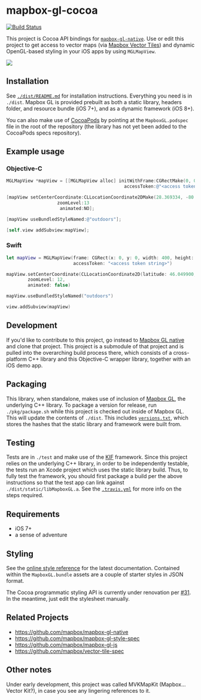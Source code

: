 # mapbox-gl-cocoa

[![Build Status](https://travis-ci.org/mapbox/mapbox-gl-cocoa.svg)](https://travis-ci.org/mapbox/mapbox-gl-cocoa)

This project is Cocoa API bindings for [`mapbox-gl-native`](https://github.com/mapbox/mapbox-gl-native). Use or edit this project to get access to vector maps (via [Mapbox Vector Tiles](https://www.mapbox.com/blog/vector-tiles)) and dynamic OpenGL-based styling in your iOS apps by using `MGLMapView`. 

![](https://raw.githubusercontent.com/mapbox/mapbox-gl-cocoa/master/pkg/screenshot.png)

## Installation

See [`./dist/README.md`](./dist/README.md) for installation instructions. Everything you need is in `./dist`. Mapbox GL is provided prebuilt as both a static library, headers folder, and resource bundle (iOS 7+), and as a dynamic framework (iOS 8+). 

You can also make use of [CocoaPods](http://cocoapods.org) by pointing at the `MapboxGL.podspec` file in the root of the repository (the library has not yet been added to the CocoaPods specs repository). 

## Example usage

### Objective-C

```objective-c
MGLMapView *mapView = [[MGLMapView alloc] initWithFrame:CGRectMake(0, 0, 400, 400)
                                            accessToken:@"<access token string>"];

[mapView setCenterCoordinate:CLLocationCoordinate2DMake(28.369334, -80.743779) 
                   zoomLevel:13 
                    animated:NO];

[mapView useBundledStyleNamed:@"outdoors"];

[self.view addSubview:mapView];
```

### Swift

```swift
let mapView = MGLMapView(frame: CGRect(x: 0, y: 0, width: 400, height: 400),
                         accessToken: "<access token string>")

mapView.setCenterCoordinate(CLLocationCoordinate2D(latitude: 46.049900, longitude: -122.095678),
        zoomLevel: 12,
        animated: false)

mapView.useBundledStyleNamed("outdoors")

view.addSubview(mapView)
```

## Development

If you'd like to contribute to this project, go instead to [Mapbox GL native](https://github.com/mapbox/mapbox-gl-native) and clone that project. This project is a submodule of that project and is pulled into the overarching build process there, which consists of a cross-platform C++ library and this Objective-C wrapper library, together with an iOS demo app. 

## Packaging

This library, when standalone, makes use of inclusion of [Mapbox GL](https://github.com/mapbox/mapbox-gl-native), the underlying C++ library. To package a version for release, run `./pkg/package.sh` while this project is checked out inside of Mapbox GL. This will update the contents of `./dist`. This includes [`versions.txt`](./dist/versions.txt), which stores the hashes that the static library and framework were built from. 

## Testing

Tests are in `./test` and make use of the [KIF](https://github.com/kif-framework/KIF) framework. Since this project relies on the underlying C++ library, in order to be independently testable, the tests run an Xcode project which uses the static library build. Thus, to fully test the framework, you should first package a build per the above instructions so that the test app can link against `./dist/static/libMapboxGL.a`. See the [`.travis.yml`](https://github.com/mapbox/mapbox-gl-cocoa/blob/master/.travis.yml) for more info on the steps required. 

## Requirements

 * iOS 7+
 * a sense of adventure

## Styling

See the [online style reference](https://www.mapbox.com/mapbox-gl-style-spec/) for the latest documentation. Contained within the `MapboxGL.bundle` assets are a couple of starter styles in JSON format. 

The Cocoa programmatic styling API is currently under renovation per [#31](https://github.com/mapbox/mapbox-gl-cocoa/issues/31). In the meantime, just edit the stylesheet manually. 

## Related Projects

 * https://github.com/mapbox/mapbox-gl-native
 * https://github.com/mapbox/mapbox-gl-style-spec
 * https://github.com/mapbox/mapbox-gl-js
 * https://github.com/mapbox/vector-tile-spec

## Other notes

Under early development, this project was called MVKMapKit (Mapbox... Vector Kit?), in case you see any lingering references to it. 
